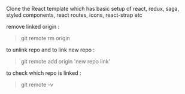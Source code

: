 Clone the React template which has basic setup of react, redux, saga, styled components, react routes, icons, react-strap etc

remove linked origin : 
> git remote rm origin  

to unlink repo and to link new repo : 

> git remote add origin 'new repo link'


to check which repo is linked : 

> git remote -v
